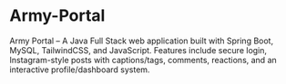 # Army-Portal
Army Portal – A Java Full Stack web application built with Spring Boot, MySQL, TailwindCSS, and JavaScript. Features include secure login, Instagram-style posts with captions/tags, comments, reactions, and an interactive profile/dashboard system.
